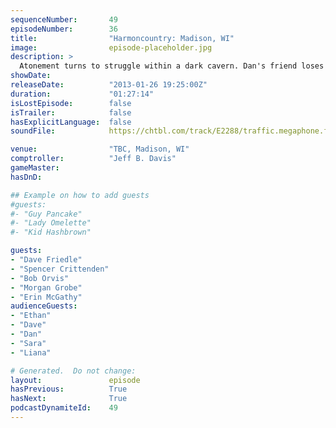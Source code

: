 ```yaml
---
sequenceNumber:       49
episodeNumber:        36
title:                "Harmoncountry: Madison, WI"
image:                episode-placeholder.jpg
description: >
  Atonement turns to struggle within a dark cavern. Dan's friend loses an appendage. His Improv mentor is there, but Jeff is leaving?! The audience shouts weird things! Latinos are everywhere!
showDate:             
releaseDate:          "2013-01-26 19:25:00Z"
duration:             "01:27:14"
isLostEpisode:        false
isTrailer:            false
hasExplicitLanguage:  false
soundFile:            https://chtbl.com/track/E2288/traffic.megaphone.fm/STA3478816529.mp3?updated=1554336943

venue:                "TBC, Madison, WI"
comptroller:          "Jeff B. Davis"
gameMaster:           
hasDnD:               

## Example on how to add guests
#guests:
#- "Guy Pancake"
#- "Lady Omelette"
#- "Kid Hashbrown"

guests:
- "Dave Friedle"
- "Spencer Crittenden"
- "Bob Orvis"
- "Morgan Grobe"
- "Erin McGathy"
audienceGuests:
- "Ethan"
- "Dave"
- "Dan"
- "Sara"
- "Liana"

# Generated.  Do not change:
layout:               episode
hasPrevious:          True
hasNext:              True
podcastDynamiteId:    49
---
```

